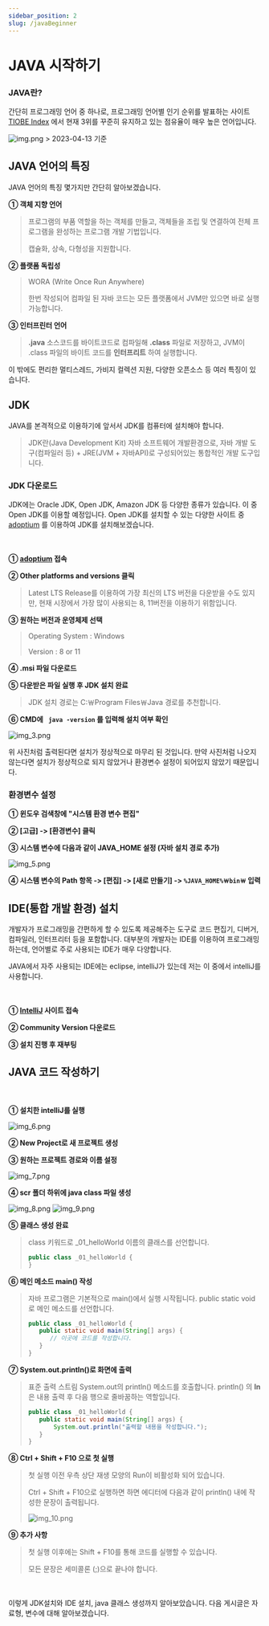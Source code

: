 ```yaml
---
sidebar_position: 2
slug: /javaBeginner
---
```


# JAVA 시작하기

### JAVA란?
간단히 프로그래밍 언어 중 하나로,
프로그래밍 언어별 인기 순위를 발표하는 사이트 [TIOBE Index](https://www.tiobe.com/tiobe-index/) 
에서 현재 3위를 꾸준히 유지하고 있는 점유율이 매우 높은 언어입니다.

![img.png](img.png) > 2023-04-13 기준


## JAVA 언어의 특징

JAVA 언어의 특징 몇가지만 간단히 알아보겠습니다. 

**① 객체 지향 언어**

> 프로그램의 부품 역할을 하는 객체를 만들고, 객체들을 조립 및 연결하여 전체 프로그램을 완성하는 프로그램 개발 기법입니다.
> 
> 캡슐화, 상속, 다형성을 지원합니다.

**② 플랫폼 독립성**

> WORA (Write Once Run Anywhere)
>
> 한번 작성되어 컴파일 된 자바 코드는 모든 플랫폼에서 JVM만 있으면 바로 실행 가능합니다.

**③ 인터프린터 언어**
> **.java** 소스코드를 바이트코드로 컴파일해 **.class** 파일로 저장하고, JVM이 .class 파일의 바이트 코드를 **인터프리트** 하여 실행합니다.


이 밖에도 편리한 멀티스레드, 가비지 컬렉션 지원, 다양한 오픈소스 등 여러 특징이 있습니다.


## JDK

 

JAVA를 본격적으로 이용하기에 앞서서 JDK를 컴퓨터에 설치해야 합니다.

> JDK란(Java Development Kit) 자바 소프트웨어 개발환경으로, 자바 개발 도구(컴파일러 등) + JRE(JVM + 자바API)로 구성되어있는 통합적인 개발 도구입니다.


### JDK 다운로드

JDK에는 Oracle JDK, Open JDK, Amazon JDK 등 다양한 종류가 있습니다.
이 중 Open JDK를 이용할 예정입니다. 
Open JDK를 설치할 수 있는 다양한 사이트 중 [adoptium](https://adoptium.net/)
를 이용하여 JDK를 설치해보겠습니다.

　

**① [adoptium](https://adoptium.net/) 접속**

**② Other platforms and versions 클릭**

> Latest LTS Release를 이용하여 가장 최신의 LTS 버전을 다운받을 수도 있지만,
현재 시장에서 가장 많이 사용되는 8, 11버전을 이용하기 위함입니다.

**③ 원하는 버전과 운영체제 선택**

> Operating System : Windows 
> 
> Version : 8 or 11

**④ .msi 파일 다운로드**

**⑤ 다운받은 파일 실행 후 JDK 설치 완료**

> JDK 설치 경로는 C:￦Program Files￦Java 경로를 추천합니다.

**⑥ CMD에 <code> java -version</code> 를 입력해 설치 여부 확인**


![img_3.png](img_3.png)

위 사진처럼 출력된다면 설치가 정상적으로 마무리 된 것입니다. 만약 사진처럼 나오지 않는다면 설치가 정상적으로 되지 않았거나 환경변수 설정이 되어있지 않았기 때문입니다.
　
### 환경변수 설정
 
**① 윈도우 검색창에 "시스템 환경 변수 편집"**

**② [고급] -> [환경변수] 클릭**

**③ 시스템 변수에 다음과 같이 JAVA_HOME 설정 (자바 설치 경로 추가)**

![img_5.png](img_5.png)

**④ 시스템 변수의 Path 항목 -> [편집] -> [새로 만들기] -> <code>%JAVA_HOME%￦bin￦</code> 입력**

## IDE(통합 개발 환경) 설치
개발자가 프로그래밍을 간편하게 할 수 있도록 제공해주는 도구로 코드 편집기, 디버거, 컴파일러, 인터프리터 등을 포함합니다.
대부분의 개발자는 IDE를 이용하여 프로그래밍하는데, 언어별로 주로 사용되는 IDE가 매우 다양합니다.

JAVA에서 자주 사용되는 IDE에는 eclipse, intelliJ가 있는데 저는 이 중에서 intelliJ를 사용합니다.

  　

**① [IntelliJ](https://www.jetbrains.com/ko-kr/idea/download/#section=windows) 사이트 접속**

**② Community Version 다운로드**

**③ 설치 진행 후 재부팅**




## JAVA 코드 작성하기


　 

**① 설치한 intelliJ를 실행**

![img_6.png](img_6.png)

**② New Project로 새 프로젝트 생성**


**③ 원하는 프로젝트 경로와 이름 설정**

![img_7.png](img_7.png)

**④ scr 폴더 하위에 java class 파일 생성**

![img_8.png](img_8.png)
![img_9.png](img_9.png)

**⑤ 클래스 생성 완료**
> class 키워드로 _01_helloWorld 이름의 클래스를 선언합니다.
> ```java
> public class _01_helloWorld {
> }
> ```


**⑥ 메인 메소드 main() 작성**
> 자바 프로그램은 기본적으로 main()에서 실행 시작됩니다.
> public static void로 메인 메소드를 선언합니다.
>```java
>public class _01_helloWorld {
>    public static void main(String[] args) {
>       // 이곳에 코드를 작성합니다.
>    }
>}
>```

**⑦ System.out.println()로 화면에 출력**
> 표준 출력 스트림 System.out의 println() 메소드를 호출합니다.
> println() 의 **ln**은 내용 출력 후 다음 행으로 줄바꿈하는 역할입니다.
>
>```java
>public class _01_helloWorld {
>    public static void main(String[] args) {
>        System.out.println("출력할 내용을 작성합니다.");
>    }
>}
>```

**⑧ Ctrl + Shift + F10 으로 첫 실행**
> 첫 실행 이전 우측 상단 재생 모양의 Run이 비활성화 되어 있습니다.
> 
> Ctrl + Shift + F10으로 실행하면
> 하면 에디터에 다음과 같이 println() 내에 작성한 문장이 출력됩니다.
>
> 
> ![img_10.png](img_10.png)

**⑨ 추가 사항**
> 첫 실행 이후에는 Shift + F10를 통해 코드를 실행할 수 있습니다.
> 
> 모든 문장은 세미콜론 (;)으로 끝나야 합니다.


<space>　
</space>

이렇게 JDK설치와 IDE 설치, java 클래스 생성까지 알아보았습니다.
다음 게시글은 자료형, 변수에 대해 알아보겠습니다.
